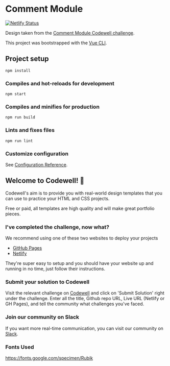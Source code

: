 # Comment Module

[![Netlify Status](https://api.netlify.com/api/v1/badges/a539798b-c34a-40c1-9d53-8c371d72e753/deploy-status)](https://app.netlify.com/sites/comment-module/deploys)

Design taken from the [Comment Module Codewell challenge](https://www.codewell.cc/challenges/608bc18ee0984a001540d7a6).

This project was bootstrapped with the [Vue CLI](https://v3.vuejs.org/guide/installation.html#cli).


## Project setup
```
npm install
```

### Compiles and hot-reloads for development
```
npm start
```

### Compiles and minifies for production
```
npm run build
```

### Lints and fixes files
```
npm run lint
```

### Customize configuration
See [Configuration Reference](https://cli.vuejs.org/config/).


## Welcome to Codewell! 👋

Codewell's aim is to provide you with real-world design templates that you can use to practice your HTML and CSS projects.

Free or paid, all templates are high quality and will make great portfolio pieces.

### I've completed the challenge, now what?

We recommend using one of these two websites to deploy your projects

- [GitHub Pages](https://pages.github.com/)
- [Netlify](https://www.netlify.com/)

They're super easy to setup and you should have your website up and running in no time, just follow their instructions.


### Submit your solution to Codewell

Visit the relevant challenge on [Codewell](https://codewell.cc) and click on 'Submit Solution' right under the challenge.
Enter all the title, Github repo URL, Live URL (Netlify or GH Pages), and tell the community what challenges you've faced.

### Join our community on Slack

If you want more real-time communication, you can visit our community on [Slack](https://join.slack.com/t/codewell-hq/shared_invite/zt-ni8c9g8h-gNYWrmqQ3Uh37dcLg9~LMQ).


### Fonts Used

https://fonts.google.com/specimen/Rubik
